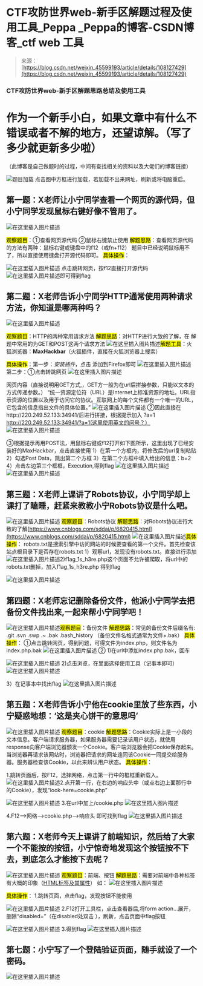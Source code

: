 <!--yml
category: 未分类
date: 2022-04-26 14:19:16
-->

# CTF攻防世界web-新手区解题过程及使用工具_Peppa _Peppa的博客-CSDN博客_ctf web 工具

> 来源：[https://blog.csdn.net/weixin_45599193/article/details/108127429](https://blog.csdn.net/weixin_45599193/article/details/108127429)

### CTF攻防世界web-新手区解题思路总结及使用工具

# 作为一个新手小白，如果文章中有什么不错误或者不解的地方，还望谅解。（写了多少就更新多少啦）

（此博客是自己做题时的过程，中间有查找相关的资料以及大佬们的博客链接）

![题目加载](img/018cd88363a0bb7a6d79e470b4ee9929.png)
点击图中方框进行加载，若加载不出来网址，刷新或将电脑重启。

## 第一题：X老师让小宁同学查看一个网页的源代码，但小宁同学发现鼠标右键好像不管用了。

![在这里插入图片描述](img/b873da58d5e6e0099bd75def50ae3bf2.png)

<mark>观察题目</mark>：①查看网页源代码 ②鼠标右键禁止使用
<mark>解题思路</mark>：查看网页源代码的方法有两种：鼠标右键或键盘中的f12（或fn+f12）
题目中已经说明鼠标用不了，所以直接使用键盘打开源代码即可。
<mark>具体操作</mark>：

![在这里插入图片描述](img/4531df677c52572706b9fbe8f75560d1.png)
点击跳转网页，按f12直接打开源代码![在这里插入图片描述](img/3b7451c8a2ec5e225a2abe5aa97474cc.png)即可得到flag

## 第二题：X老师告诉小宁同学HTTP通常使用两种请求方法，你知道是哪两种吗？

![在这里插入图片描述](img/63c5e26b18375c6209fe93006054b914.png)

<mark>观察题目</mark>：HTTP的两种常用请求方法
<mark>解题思路</mark>：对HTTP进行大致的了解，在 解题中常用的为GET和POST这两个请求方法
![在这里插入图片描述](img/d221e3d1cafe4c694478970f18bdd677.png)<mark>解题工具</mark>：火狐浏览器：**MaxHackbar**（火狐插件，直接在火狐浏览器上搜索）

<mark>具体操作</mark>：第一步：*安装插件*，点击 添加到Firefox即可
![在这里插入图片描述](img/2d2be7743e58dd0d4b44ab67965d96e7.png)
第二步：①点击转跳网页
![在这里插入图片描述](img/42bed6a0f081dca501cfbb29ebdbf3e0.png)

网页内容（直接说明用GET方式,，GET方一般为在url后拼接参数，只能以文本的方式传递参数。）
“统一资源定位符（URL）是Internet上标准资源的地址。URL指示资源的位置以及用于访问它的协议。互联网上的每个文件都有一个唯一的URL，它包含的信息指出文件的具体位置。”
![在这里插入图片描述](img/b14a35b8ff7c6a725958f04d5d7f9b04.png)
②因此直接在http://220.249.52.133:34941/后进行拼接，根据提示加入 ?a=1
http://220.249.52.133:34941/?a=1(这里使用英文的问号？）
![在这里插入图片描述](img/9e765e3ec648146c55d0ec6bdb14053c.png)

③根据提示再用POST法，用鼠标右键或f12打开如下图所示，这里出现了已经安装好的MaxHackbar，点击直接使用
1）在第一个方框内，将修改后的url复制粘贴
2）勾选Post Data，跳出第二个方框
3）在第二个方框中填入给出的信息：b=2
4）点击左边第三个框框，Execution,得到flag
![在这里插入图片描述](img/f74c5001029b51bac2e8b97591d1f4b4.png)
![在这里插入图片描述](img/ee757a8184bbf5106eab7f2262bf3fb6.png)

## 第三题：X老师上课讲了Robots协议，小宁同学却上课打了瞌睡，赶紧来教教小宁Robots协议是什么吧。

![在这里插入图片描述](img/ef0c5bb4fe4311b0a35d302dc31e9569.png)
<mark>观察题目</mark>：Robots协议
<mark>解题思路</mark>：对Robots协议进行大致的了解[https://www.cnblogs.com/sddai/p/6820415.html](https://www.cnblogs.com/sddai/p/6820415.html)
![在这里插入图片描述](img/32febc8b78c7c686adc1fa2e910bb113.png)<mark>具体操作</mark>： robots.txt是搜索引擎中访问网站的时候要查看的第一个文件。首先检查该站点根目录下是否存在robots.txt
1）观察url，发现没有robots.txt。直接进行添加
![在这里插入图片描述](img/03bd7c3d26963d56561d1aadb1ac95a1.png)2)f1ag_1s_h3re.php这个页面不允许被爬取，将url中的robots.txt删掉，加入f1ag_1s_h3re.php
得到flag

![在这里插入图片描述](img/5d6c66c9cdc16caee935a699ecee2858.png)

## 第四题：X老师忘记删除备份文件，他派小宁同学去把备份文件找出来,一起来帮小宁同学吧！

![在这里插入图片描述](img/da14bfcdee6727b757c33ef94db55f27.png)<mark>观察题目</mark>：备份文件
<mark>解题思路</mark>：常见的备份文件后缀名有: .git .svn .swp .~ .bak .bash_history
（备份文件名格式通常为文件+.bak）
<mark>具体操作</mark>：
①点击跳转网页，得到问题，可得文件为index.php，则文件名为index.php.bak
![在这里插入图片描述](img/51a7337ce7a2b7df65aba4d5cb4a9c49.png)
② 1)在url中添加index.php.bak，回车

![在这里插入图片描述](img/c8be8143efc399a88012229ff84faec6.png)
2)点击浏览，在里面选择使用工具（记事本即可）
![在这里插入图片描述](img/a159086ef23b85968061c4acedb5a3c4.png)

3）在记事本中找出flag
![在这里插入图片描述](img/6bcafa283477d84e2114921483bdef80.png)

## 第五题：X老师告诉小宁他在cookie里放了些东西，小宁疑惑地想：‘这是夹心饼干的意思吗’

![在这里插入图片描述](img/dc1f59b096ba1b8e0e93e98c27d4828d.png)
<mark>观察题目</mark>：cookie
<mark>解题思路</mark>：Cookie实际上是一小段的文本信息。客户端请求服务器，如果服务器需要记录该用户状态，就使用response向客户端浏览器颁发一个Cookie。客户端浏览器会把Cookie保存起来。当浏览器再请求该网站时，浏览器把请求的网址连同该Cookie一同提交给服务器。服务器检查该Cookie，以此来辨认用户状态。
<mark>具体操作</mark>：

1.跳转页面后，按F12，选择网络，点击第一行中的框框重新载入。
![在这里插入图片描述](img/6a629668cdd0569f8723eea27b9d4d8e.png)2.点开第一行，在右边的响应头中（或点右边上面那行中的Cookie），发现“look-here=cookie.php”

![在这里插入图片描述](img/0835a82d270f518a90a967ee30ba199f.png)
3.在url中加上/cookie.php
![在这里插入图片描述](img/2e556f64c0f5ac62066eadfbbe77ece6.png)

4.F12–>网络–>cookie.php–>响应头 即可找到flag
![在这里插入图片描述](img/6cece719977ba71672bb4042c21f9569.png)

## 第六题：X老师今天上课讲了前端知识，然后给了大家一个不能按的按钮，小宁惊奇地发现这个按钮按不下去，到底怎么才能按下去呢？

![在这里插入图片描述](img/dc4d5083f90930adfd3bc5ba367cd470.png)
<mark>观察题目</mark>：前端、按钮
<mark>解题思路</mark>：需要对前端中各种标签有大概的印象（[HTML标签及其属性](https://blog.csdn.net/qq_30764991/article/details/79797111?ops_request_misc=%257B%2522request%255Fid%2522%253A%2522159808256319195239702259%2522%252C%2522scm%2522%253A%252220140713.130102334..%2522%257D&request_id=159808256319195239702259&biz_id=0&utm_medium=distribute.pc_search_result.none-task-blog-2~all~top_click~default-1-79797111.first_rank_ecpm_v3_pc_rank_v2&utm_term=html%E6%A0%87%E7%AD%BE%E5%B1%9E%E6%80%A7%E5%A4%A7%E5%85%A8&spm=1018.2118.3001.4187)）
如：
![在这里插入图片描述](img/e8fd24c06bce584be44b1e9ab181982f.png)

<mark>具体操作</mark>：
1.跳转页面，点击flag，发现按钮不能使用

![在这里插入图片描述](img/6aeeefccc9068120585f0c1d0144431c.png)
2.F12打开工具栏，点击查看器后,将form action…展开，删除“disabled=”（在disabled处双击 ），刷新，点击页面中flag按钮

![在这里插入图片描述](img/a4747755596b20b4cbc267c233fa03d5.png)
3.得到flag
![在这里插入图片描述](img/fb5fcb28d082fa556b700e23d7edb9bc.png)

## 第七题：小宁写了一个登陆验证页面，随手就设了一个密码。

![在这里插入图片描述](img/fea0dea3876e101532963c4dc8c1e5b2.png)